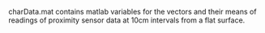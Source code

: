charData.mat contains matlab variables for the vectors and their means of readings of proximity sensor data at 10cm intervals from a flat surface.